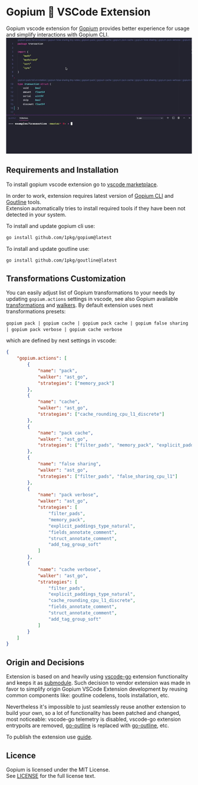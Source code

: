 # Gopium 🌺 VSCode Extension

Gopium vscode extension for [Gopium](https://github.com/1pkg/gopium) provides better experience for usage and simplify interactions with Gopium CLI.
![](vscode.gif)

## Requirements and Installation

To install gopium vscode extension go to [vscode marketplace](https://marketplace.visualstudio.com/items?itemName=1pkg.gopium).

In order to work, extension requires latest version of [Gopium CLI](https://github.com/1pkg/gopium) and [Goutline](https://github.com/1pkg/goutline) tools.  
Extension automatically tries to install required tools if they have been not detected in your system.

To install and update gopium cli use:

```bash
go install github.com/1pkg/gopium@latest
```

To install and update goutline use:

```bash
go install github.com/1pkg/goutline@latest
```

## Transformations Customization

You can easily adjust list of Gopium transformations to your needs by updating `gopium.actions` settings in vscode, see also Gopium available [transformations](https://github.com/1pkg/gopium#strategies-and-transformations) and [walkers](https://github.com/1pkg/gopium#walkers-and-formatters).
By default extension uses next transformations presets:

`gopium pack | gopium cache | gopium pack cache | gopium false sharing | gopium pack verbose | gopium cache verbose`

which are defined by next settings in vscode:

```json
{
	"gopium.actions": [
		{
			"name": "pack",
			"walker": "ast_go",
			"strategies": ["memory_pack"]
		},
		{
			"name": "cache",
			"walker": "ast_go",
			"strategies": ["cache_rounding_cpu_l1_discrete"]
		},
		{
			"name": "pack cache",
			"walker": "ast_go",
			"strategies": ["filter_pads", "memory_pack", "explicit_paddings_type_natural", "cache_rounding_cpu_l1_discrete"]
		},
		{
			"name": "false sharing",
			"walker": "ast_go",
			"strategies": ["filter_pads", "false_sharing_cpu_l1"]
		},
		{
			"name": "pack verbose",
			"walker": "ast_go",
			"strategies": [
				"filter_pads",
				"memory_pack",
				"explicit_paddings_type_natural",
				"fields_annotate_comment",
				"struct_annotate_comment",
				"add_tag_group_soft"
			]
		},
		{
			"name": "cache verbose",
			"walker": "ast_go",
			"strategies": [
				"filter_pads",
				"explicit_paddings_type_natural",
				"cache_rounding_cpu_l1_discrete",
				"fields_annotate_comment",
				"struct_annotate_comment",
				"add_tag_group_soft"
			]
		}
	]
}
```

## Origin and Decisions

Extension is based on and heavily using [vscode-go](https://github.com/microsoft/vscode-go) extension functionality and keeps it as [submodule](https://github.com/1pkg/vscode-go). Such decision to vendor extension was made in favor to simplify origin Gopium VSCode Extension development by reusing common components like: goutline codelens, tools installation, etc.

Nevertheless it's impossible to just seamlessly reuse another extension to build your own, so a lot of functionality has been patched and changed, most noticeable: vscode-go telemetry is disabled, vscode-go extension entrypoits are removed, [go-outline](https://github.com/ramya-rao-a/go-outline) is replaced with [go-outline](https://github.com/1pkg/goutline), etc.

To publish the extension use [guide](https://code.visualstudio.com/api/working-with-extensions/publishing-extension).

## Licence

Gopium is licensed under the MIT License.  
See [LICENSE](LICENSE) for the full license text.
